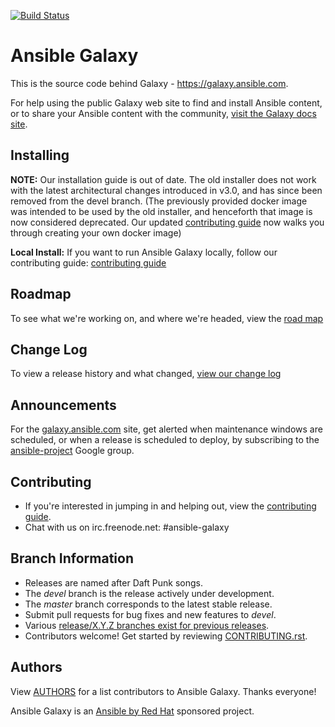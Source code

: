 [![Build Status](https://travis-ci.com/ansible/galaxy.svg?branch=devel)](https://travis-ci.com/ansible/galaxy)

# Ansible Galaxy

This is the source code behind Galaxy - https://galaxy.ansible.com.

For help using the public Galaxy web site to find and install Ansible content, or to share your Ansible content with the community, [visit the Galaxy docs site](https://galaxy.ansible.com/docs/). 

## Installing

**NOTE:** Our installation guide is out of date. The old installer does not work with the latest architectural changes introduced in v3.0, and has since been removed from the devel branch. (The previously provided docker image was intended to be used by the old installer, and henceforth that image is now considered deprecated.  Our updated [contributing guide](./CONTRIBUTING.rst) now walks you through creating your own docker image) 

**Local Install:** If you want to run Ansible Galaxy locally, follow our contributing guide: [contributing guide](./CONTRIBUTING.rst)

## Roadmap

To see what we're working on, and where we're headed, view the [road map](./ROADMAP.md)

## Change Log 

To view a release history and what changed, [view our change log](./CHANGELOG.rst)

## Announcements

For the [galaxy.ansible.com](https://galaxy.ansible.com) site, get alerted when maintenance windows are scheduled, or when a release is scheduled to deploy, by subscribing to the [ansible-project](https://groups.google.com/group/ansible-project) Google group.

## Contributing

 * If you're interested in jumping in and helping out, view the [contributing guide](./CONTRIBUTING.rst).
 * Chat with us on irc.freenode.net: #ansible-galaxy

## Branch Information

 * Releases are named after Daft Punk songs. 
 * The *devel* branch is the release actively under development.
 * The *master* branch corresponds to the latest stable release.
 * Submit pull requests for bug fixes and new features to *devel*.
 * Various [release/X.Y.Z branches exist for previous releases](https://github.com/ansible/galaxy/tags).
 * Contributors welcome! Get started by reviewing [CONTRIBUTING.rst](./CONTRIBUTING.rst).

## Authors

View [AUTHORS](./AUTHORS) for a list contributors to Ansible Galaxy. Thanks everyone!

Ansible Galaxy is an [Ansible by Red Hat](https://ansible.com) sponsored project.
